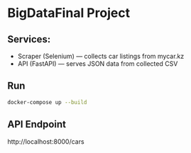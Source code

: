 # BigDataFinal Project

## Services:
- Scraper (Selenium) — collects car listings from mycar.kz
- API (FastAPI) — serves JSON data from collected CSV

## Run
```bash
docker-compose up --build
```

## API Endpoint
http://localhost:8000/cars
